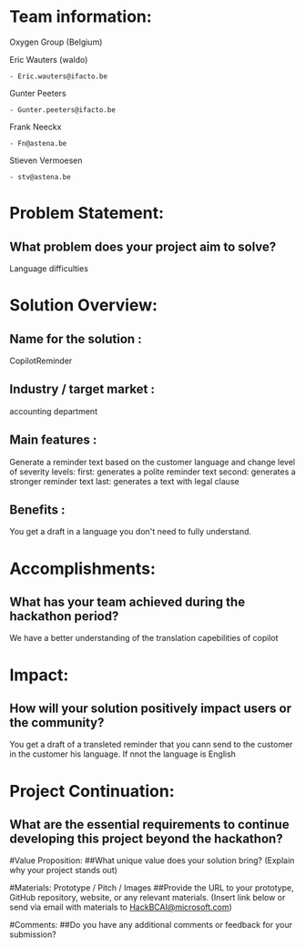 
# Team information:  
Oxygen Group (Belgium)

Eric Wauters (waldo)

    - Eric.wauters@ifacto.be

Gunter Peeters

    - Gunter.peeters@ifacto.be

Frank Neeckx

    - Fn@astena.be

Stieven Vermoesen

    - stv@astena.be


# Problem Statement: 
## What problem does your project aim to solve? 
Language difficulties

# Solution Overview:  
## Name for the solution :
CopilotReminder

## Industry / target market : 
accounting department
 
## Main features :
Generate a reminder text based on the customer language and change level of severity
levels:
first: generates a polite reminder text
second: generates a stronger reminder text
last: generates a text with legal clause
  
## Benefits :
You get a draft in a language you don't need to fully understand.
 
# Accomplishments: 
## What has your team achieved during the hackathon period? 
We have a better understanding of the translation capebilities of copilot

# Impact: 
## How will your solution positively impact users or the community? 
You get a draft of a transleted reminder that you cann send to the customer in the customer his language. If nnot the language is English
 
# Project Continuation: 
## What are the essential requirements to continue developing this project beyond the hackathon? 

#Value Proposition: 
##What unique value does your solution bring? 
(Explain why your project stands out) 
 

#Materials: Prototype / Pitch / Images 
##Provide the URL to your prototype, GitHub repository, website, or any relevant materials. 
(Insert link below or send via email with materials to HackBCAI@microsoft.com) 
 

#Comments: 
##Do you have any additional comments or feedback for your submission? 
